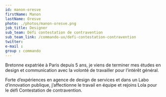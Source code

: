```yaml
---
id: manon-oresve
firstName: Manon
lastName: Oresve
photo: ./photos/manon-oresve.png
job_title: Designer
sub_team: Défi contestation de contravention
sub_team_link: /commando-ux/defi-contestation-contravention
twitter:
e-mail :
group : commando
---
```


Bretonne expatriée à Paris depuis 5 ans, je viens de terminer mes études en design et communication avec la volonté de travailler pour l’intérêt général.

Forte d’expériences en agence de design de services et dans un Labo d’innovation publique, j’affectionne le travail en équipe et rejoins Lola pour le défi Contestation de contravention.
